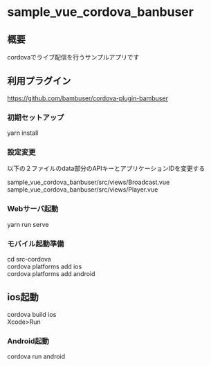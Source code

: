 # sample_vue_cordova_banbuser

## 概要

cordovaでライブ配信を行うサンプルアプリです

## 利用プラグイン

https://github.com/bambuser/cordova-plugin-bambuser

### 初期セットアップ

yarn install

### 設定変更

以下の２ファイルのdata部分のAPIキーとアプリケーションIDを変更する

sample_vue_cordova_banbuser/src/views/Broadcast.vue
sample_vue_cordova_banbuser/src/views/Player.vue

### Webサーバ起動

yarn run serve

### モバイル起動準備

cd src-cordova  
cordova platforms add ios  
cordova platforms add android  

## ios起動

cordova build ios  
Xcode>Run

### Android起動
cordova run android

